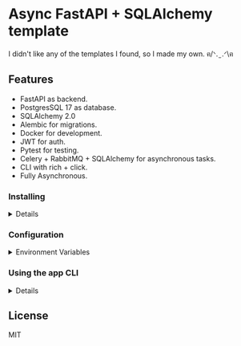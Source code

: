 # Async FastAPI + SQLAlchemy template
I didn't like any of the templates I found, so I made my own.  ฅ/ᐠ. ̫ .ᐟ\ฅ

## Features
- FastAPI as backend.
- PostgresSQL 17 as database.
- SQLAlchemy 2.0 
- Alembic for migrations.
- Docker for development.
- JWT for auth.
- Pytest for testing.
- Celery + RabbitMQ + SQLAlchemy for asynchronous tasks.
- CLI with rich + click.
- Fully Asynchronous.

### Installing

<details>
<summary>Details</summary>
<br/>
Clone the repo:
  
```bash
git clone git@github.com:suspiciousRaccoon/async-fastapi-sqlalchemy-template.git
cd async-fastapi-sqlalchemy-template
```

The project needs some enviroment variables to be set before running, see [Configuration](https://github.com/suspiciousRaccoon/async-fastapi-sqlalchemy-template/edit/main/README.md#configuration)

Simply copying `.env.example` is enough for it to work with docker.
```bash
cp .env.example .env
```
  
### Option 1: Docker (recommended)
Simply run:
```bash
docker compose up
```
### Option 2: uv
#### Installing
This project uses uv for dependency management
```bash
uv sync
source .venv/bin/activate 
```
Keep in mind you'll need an instance of RabbitMQ and PostgresSQL running with their enviroment variables set. See [Configuration](https://github.com/suspiciousRaccoon/async-fastapi-sqlalchemy-template/edit/main/README.md#configuration)

#### Running celery
```bash
uv run celery -A app.config_celery worker --loglevel=INFO
```
#### Running migrations
```bash
uv run alembic upgrade head
```
#### Running the backend
```bash
uv run fastapi dev --host 0.0.0.0 app/main.py
```
#### Running tests
```bash
uv run pytest
```
</details>

### Configuration
<details>
  <summary>Environment Variables</summary>
<br/>
You can find an example configuration in `.env.example`
  

| Variable                  | Example Value  | Description |
|---------------------------|---------------|-------------|
| `DOMAIN`                  | `localhost`   | The domain for deployment. |
| `ENVIRONMENT`             | `local`       | Environment type: `local`, `staging`, or `production`. |
| `BACKEND_CORS_ORIGINS`    | `"http://localhost,http://localhost:5173"` | Allowed CORS origins. |
| `SECRET_KEY`              | `changethis`  | Secret key, go to [here](https://github.com/suspiciousRaccoon/async-fastapi-sqlalchemy-template/edit/main/README.md#how-to-generate-a-secret-key) for generating one . |
| `APP_NAME`                | `Async FastAPI SQLAlchemy Template` | Application name. |
| `LOG_LEVEL`               | `DEBUG`       | Log level (`DEBUG`, `INFO`, `WARNING`, etc.). |
| `LOG_FILE`                | `/var/log/app/logfile` | Path to log file. |
| `USER_CREATION_URL`       | `http://localhost/api/v1/auth/users/verify` | URL sent in user creation emails along a token query parameter |
| `USER_FORGOT_PASSWORD_URL`| `http://localhost/api/v1/auth/users/reset-password` | URL sent in password reset emails along a token query parameter |
| `SMTP_HOST`               | *(empty)*     | SMTP server host. |
| `SMTP_USER`               | *(empty)*     | SMTP username. |
| `SMTP_PASSWORD`           | *(empty)*     | SMTP password. |
| `EMAILS_FROM_EMAIL`       | `info@example.com` | Sender email address. |
| `EMAILS_FROM_NAME`        | `info`        | Sender name. |
| `SMTP_TLS`                | `True`        | Enable TLS for SMTP. |
| `SMTP_SSL`                | `False`       | Enable SSL for SMTP. |
| `SMTP_PORT`               | `587`         | SMTP port. |
| `POSTGRES_SERVER`         | `localhost`   | PostgreSQL server address. |
| `POSTGRES_PORT`           | `5432`        | PostgreSQL server port. |
| `POSTGRES_DB`             | `postgres`    | PostgreSQL database name. |
| `POSTGRES_USER`           | `postgres`    | PostgreSQL username. |
| `POSTGRES_PASSWORD`       | `postgres`    | PostgreSQL password. |
| `PGADMIN_DEFAULT_EMAIL`   | `admin@admin.com` | Default email for pgAdmin. |
| `PGADMIN_DEFAULT_PASSWORD`| `admin`       | Default password for pgAdmin. |
| `PGADMIN_CONFIG_SERVER_MODE` | `False`    | Enable or disable server mode in pgAdmin. |
| `CELERY_BROKER_SERVER`    | `rabbitmq`    | Celery message broker server. |
| `CELERY_BROKER_USER`      | `guest`       | Celery broker username. |
| `CELERY_BROKER_PASSWORD`  | `guest`       | Celery broker password. |
| `CELERY_BROKER_PORT`      | `5672`        | Celery broker port. |
| `CELERY_BROKER_VHOST`     | *(empty)*     | Celery virtual host. RabbitMQ defaults to "/" |

#### How to generate a secret key:
```bash
python -c "import secrets; print(secrets.token_urlsafe(32))"
```

</details>

### Using the app CLI
<details>
  <summary>Details</summary>
<br/>
#### Creating users from CLi
  
```bash
uv run appcli createsuperuser
# or for normal users
uv run appcli createuser
```

You can change `appcli` by editing: 
```
[project.scripts]
appcli = "app.cli.main:cli"
```
inside the `pyproject.toml`
  
</details>


## License
MIT
